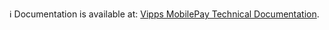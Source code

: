 ℹ️ Documentation is available at:
[Vipps MobilePay Technical Documentation](https://developer.vippsmobilepay.com/docs/SDKs/).
